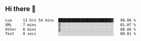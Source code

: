 ## Hi there 👋
<!--START_SECTION:waka-->

```txt
Lua     11 hrs 54 mins  ████████████████████████▓   98.06 %
XML     7 mins          ▒░░░░░░░░░░░░░░░░░░░░░░░░   01.07 %
Other   6 mins          ▒░░░░░░░░░░░░░░░░░░░░░░░░   00.86 %
Text    0 secs          ░░░░░░░░░░░░░░░░░░░░░░░░░   00.01 %
```

<!--END_SECTION:waka-->
